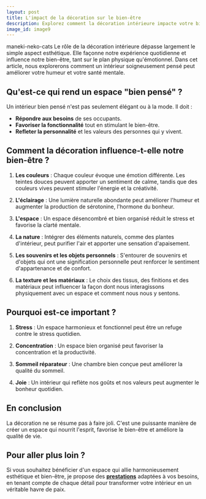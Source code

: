 ```yaml
---
layout: post
title: L'impact de la décoration sur le bien-être
description: Explorez comment la décoration intérieure impacte votre bien-être. Découvrez comment un espace bien pensé peut améliorer votre humeur, réduire le stress, et favoriser une meilleure santé mentale. Transformez votre maison en un sanctuaire de sérénité avec nos conseils.
image_id: image9
---
```


maneki-neko-cats
Le rôle de la décoration intérieure dépasse largement le simple aspect esthétique. Elle façonne notre expérience quotidienne et influence notre bien-être, tant sur le plan physique qu'émotionnel. Dans cet article, nous explorerons comment un intérieur soigneusement pensé peut améliorer votre humeur et votre santé mentale.

## Qu'est-ce qui rend un espace "bien pensé" ?

Un intérieur bien pensé n'est pas seulement élégant ou à la mode. Il doit :

- **Répondre aux besoins** de ses occupants.
- **Favoriser la fonctionnalité** tout en stimulant le bien-être.
- **Refleter la personnalité** et les valeurs des personnes qui y vivent.

## Comment la décoration influence-t-elle notre bien-être ?

1. **Les couleurs** : Chaque couleur évoque une émotion différente. Les teintes douces peuvent apporter un sentiment de calme, tandis que des couleurs vives peuvent stimuler l'énergie et la créativité.

2. **L'éclairage** : Une lumière naturelle abondante peut améliorer l'humeur et augmenter la production de sérotonine, l'hormone du bonheur.

3. **L'espace** : Un espace désencombré et bien organisé réduit le stress et favorise la clarté mentale.

4. **La nature** : Intégrer des éléments naturels, comme des plantes d'intérieur, peut purifier l'air et apporter une sensation d'apaisement.

5. **Les souvenirs et les objets personnels** : S'entourer de souvenirs et d'objets qui ont une signification personnelle peut renforcer le sentiment d'appartenance et de confort.

6. **La texture et les matériaux** : Le choix des tissus, des finitions et des matériaux peut influencer la façon dont nous interagissons physiquement avec un espace et comment nous nous y sentons.

## Pourquoi est-ce important ?

1. **Stress** : Un espace harmonieux et fonctionnel peut être un refuge contre le stress quotidien.

2. **Concentration** : Un espace bien organisé peut favoriser la concentration et la productivité.

3. **Sommeil réparateur** : Une chambre bien conçue peut améliorer la qualité du sommeil.

4. **Joie** : Un intérieur qui reflète nos goûts et nos valeurs peut augmenter le bonheur quotidien.

## En conclusion

La décoration ne se résume pas à faire joli. C'est une puissante manière de créer un espace qui nourrit l'esprit, favorise le bien-être et améliore la qualité de vie.

## Pour aller plus loin ?

Si vous souhaitez bénéficier d'un espace qui allie harmonieusement esthétique et bien-être, je propose des [**prestations**](/prestations) adaptées à vos besoins, en tenant compte de chaque détail pour transformer votre intérieur en un véritable havre de paix.
